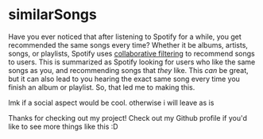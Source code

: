 # similarSongs

Have you ever noticed that after listening to Spotify for a while, you get recommended the same songs every time? Whether it be albums, artists, songs, or playlists, Spotify uses [collaborative filtering](https://www.techaheadcorp.com/blog/spotify-recommendation-system/#:~:text=Instead%20of%20just%20individual%20user,deeper%20understanding%20of%20user%20preferences.) to recommend songs to users. This is summarized as Spotify looking for users who like the same songs as you, 
and recommending songs that *they* like. This *can* be great, but it can also lead to you hearing the exact same song every time you finish an album or playlist. So, that led me to making this.

lmk if a social aspect would be cool. otherwise i will leave as is

Thanks for checking out my project! Check out my Github profile if you'd like to see more things like this :D
